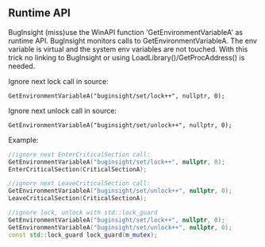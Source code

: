 ## Runtime API

BugInsight (miss)use the WinAPI function 'GetEnvironmentVariableA' as runtime API. BugInsight monitors calls to GetEnvironmentVariableA.
The env variable is virtual and the system env variables are not touched. With this trick no linking to BugInsight or using LoadLibrary()/GetProcAddress() is needed.

Ignore next lock call in source:

`GetEnvironmentVariableA("buginsight/set/lock++", nullptr, 0);`

Ignore next unlock call in source:

`GetEnvironmentVariableA("buginsight/set/unlock++", nullptr, 0);`

Example:

```c++
//ignore next EnterCriticalSection call:
GetEnvironmentVariableA("buginsight/set/lock++", nullptr, 0);
EnterCriticalSection(CriticalSectionA);

//ignore next LeaveCriticalSection call:
GetEnvironmentVariableA("buginsight/set/unlock++", nullptr, 0);
LeaveCriticalSection(CriticalSectionA);

//ignore lock, unlock with std::lock_guard 
GetEnvironmentVariableA("buginsight/set/lock++", nullptr, 0);
GetEnvironmentVariableA("buginsight/set/unlock++", nullptr, 0);
const std::lock_guard lock_guard(m_mutex);

```